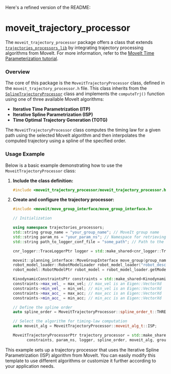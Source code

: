 Here's a refined version of the README:

# moveit_trajectory_processor

The `moveit_trajectory_processor` package offers a class that extends [`trajectories_processors_lib`](https://github.com/JRL-CARI-CNR-UNIBS/trajectories_processors_lib.git) by integrating trajectory processing algorithms from MoveIt. For more information, refer to the [MoveIt Time Parameterization tutorial](https://moveit.github.io/moveit_tutorials/doc/time_parameterization/time_parameterization_tutorial.html).

### Overview

The core of this package is the `MoveitTrajectoryProcessor` class, defined in the `moveit_trajectory_processor.h` file. This class inherits from the [`SplineTrajectoryProcessor`](https://github.com/JRL-CARI-CNR-UNIBS/trajectories_processors_lib/blob/master/include/trajectories_processors_lib/spline_trajectory_processor.h) class and implements the `computeTrj()` function using one of three available MoveIt algorithms:

- **Iterative Time Parametrization (ITP)**
- **Iterative Spline Parametrization (ISP)**
- **Time Optimal Trajectory Generation (TOTG)**

The `MoveitTrajectoryProcessor` class computes the timing law for a given path using the selected MoveIt algorithm and then interpolates the computed trajectory using a spline of the specified order.

### Usage Example

Below is a basic example demonstrating how to use the `MoveitTrajectoryProcessor` class:

1. **Include the class definition:**
   ```cpp
   #include <moveit_trajectory_processor/moveit_trajectory_processor.h>
   ```

2. **Create and configure the trajectory processor:**
   ```cpp
   #include <moveit/move_group_interface/move_group_interface.h>

   // Initialization

   using namespace trajectories_processors;
   std::string group_name = "your_group_name"; // MoveIt group name
   std::string param_ns = "your_param_ns"; // Namespace for retrieving parameters via the cnr_param library
   std::string path_to_logger_conf_file = "some_path"; // Path to the cnr_logger configuration file

   cnr_logger::TraceLoggerPtr logger = std::make_shared<cnr_logger::TraceLogger>("logger_example", path_to_logger_conf_file);

   moveit::planning_interface::MoveGroupInterface move_group(group_name);
   robot_model_loader::RobotModelLoader robot_model_loader("robot_description");
   robot_model::RobotModelPtr robot_model = robot_model_loader.getModel();

   KinodynamicConstraintsPtr constraints = std::make_shared<KinodynamicConstraints>();
   constraints->max_vel_ = max_vel; // max_vel is an Eigen::VectorXd
   constraints->min_vel_ = min_vel; // min_vel is an Eigen::VectorXd
   constraints->max_acc_ = max_acc; // max_acc is an Eigen::VectorXd
   constraints->min_acc_ = min_acc; // min_acc is an Eigen::VectorXd

   // Define the spline order
   auto spline_order = MoveitTrajectoryProcessor::spline_order_t::THREE;

   // Select the algorithm for timing-law computation
   auto moveit_alg = MoveitTrajectoryProcessor::moveit_alg_t::ISP;

   MoveitTrajectoryProcessorPtr trajectory_processor = std::make_shared<MoveitTrajectoryProcessor>(
         constraints, param_ns, logger, spline_order, moveit_alg, group_name, robot_model);
   ```

This example sets up a trajectory processor that uses the Iterative Spline Parametrization (ISP) algorithm from MoveIt. You can easily modify this template to use different algorithms or customize it further according to your application needs.